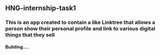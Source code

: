 ## HNG-internship-task1
### This is an app created to contain a like Linktree that allows a person show their personal profile and link to various digital things that they sell
#### Building....
